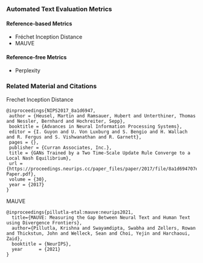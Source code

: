 ### Automated Text Evaluation Metrics

#### Reference-based Metrics

- Fréchet Inception Distance
- MAUVE

#### Reference-free Metrics

- Perplexity

### Related Material and Citations


Frechet Inception Distance 

```
@inproceedings{NIPS2017_8a1d6947,
 author = {Heusel, Martin and Ramsauer, Hubert and Unterthiner, Thomas and Nessler, Bernhard and Hochreiter, Sepp},
 booktitle = {Advances in Neural Information Processing Systems},
 editor = {I. Guyon and U. Von Luxburg and S. Bengio and H. Wallach and R. Fergus and S. Vishwanathan and R. Garnett},
 pages = {},
 publisher = {Curran Associates, Inc.},
 title = {GANs Trained by a Two Time-Scale Update Rule Converge to a Local Nash Equilibrium},
 url = {https://proceedings.neurips.cc/paper_files/paper/2017/file/8a1d694707eb0fefe65871369074926d-Paper.pdf},
 volume = {30},
 year = {2017}
}
```

MAUVE

```
@inproceedings{pillutla-etal:mauve:neurips2021,
  title={MAUVE: Measuring the Gap Between Neural Text and Human Text using Divergence Frontiers},
  author={Pillutla, Krishna and Swayamdipta, Swabha and Zellers, Rowan and Thickstun, John and Welleck, Sean and Choi, Yejin and Harchaoui, Zaid},
  booktitle = {NeurIPS},
  year      = {2021}
}
```